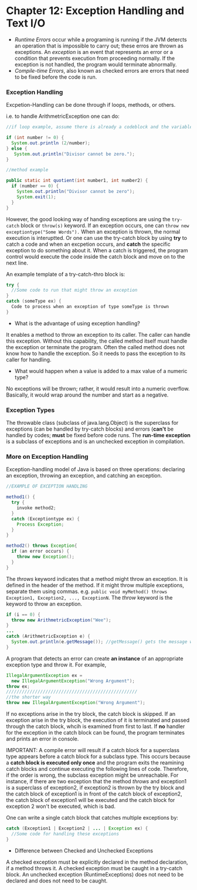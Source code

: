 # Chapter 12: Exception Handling and Text I/O 

- *Runtime Errors* occur while a programing is running if the JVM detercts an operation that is impossible to carry out; these erros are thrown as exceptions. An *exception* is an event that represents an error or a condition that prevents execution from proceeding normally. If the exception is not handled, the program would terminate abnormally.
- *Compile-time Errors*, also known as checked errors are errors that need to be fixed before the code is run. 

### Exception Handling
Excpetion-Handling can be done through if loops, methods, or others.

i.e. to handle ArithmetricException one can do: 

```java
//if loop example, assume there is already a codeblock and the variable number is defined already

if (int number != 0) {
  System.out.println (2/number); 
} else { 
   System.out.println("Divisor cannot be zero.");
}

//method example 

public static int quotient(int number1, int number2) {
  if (number == 0) {
    System.out.println("Divisor cannot be zero");
    System.exit(1);
  }
}
```

However, the good looking way of handing exceptions are using the `try-catch` block or `throw(s)` keyword. If an exception occurs, one can `throw new exceptiontype("Some Words").` When an exception is thrown, the normal execution is interuptted. Or one can use the try-catch block by using **try** to catch a code and when an excpetion occurs, and **catch** the specific exception to do something about it. When a catch is triggered, the program control would execute the code inside the catch block and move on to the next line. 

An example template of a try-catch-thro block is: 
```java
try {
  //Some code to run that might throw an exception 
}
catch (someType ex) { 
  Code to process when an exception of type someType is thrown 
}
```
- What is the advantage of using exception handling? 

 It enables a method to throw an exception to its caller. The caller can handle this exception. Without this capability, the called method itself must handle the exception or terminate the program. Often the called method does not know how to handle the exception. So it needs to pass the exception to its caller for handling.
 
 - What would happen when a value is added to a max value of a numeric type?
 
 No exceptions will be thrown; rather, it would result into a numeric overflow. Basically, it would wrap around the number and start as a negative. 
 
 
### Exception Types 

The throwable class (subclass of java.lang.Object) is the superclass for exceptions (can be handled by try-catch blocks) and errors (**can't** be handled by codes; **must** be fixed before code runs. The **run-time exception** is a subclass of exceptions and is an unchecked exception in compilation. 

### More on Exception Handling 

Exception-handling model of Java is based on three operations: declaring an exception, throwing an exception, and catching an exception. 

```java 
//EXAMPLE OF EXCEPTION HANDLING 

method1() {
  try {
    invoke method2; 
  }
  catch (Exceptiontype ex) {
    Process Exception; 
  }
}

method2() throws Exception{ 
  if (an error occurs) { 
    throw new Exception();
  }
}
```

The *throws* keyword indicates that a method might throw an exception. It is defined in the header of the method. If it might throw multiple exceptions, separate them using commas. e.g. `public void myMethod() throws Exception1, Exception2, ..., ExceptionN`. The *throw* keyword is the keyword to throw an exception. 
```java
if (i == 0) { 
  throw new ArithmetricException("Wee"); 
}
...
catch (ArithmetricException e) {
  System.out.println(e.getMessage()); //getMessage() gets the message written in the parameters of the thrown exception. 
}
```

A program that detects an error can create **an instance** of an appropriate exception type and throw it. 
For example, 

```java
IllegalArgumentException ex = 
  new IllegalArgumentException("Wrong Argument"); 
throw ex; 
//////////////////////////////////////////////////
//the shorter way 
throw new IllegalArgumentException("Wrong Argument");  
```
If no exceptions arise in the try block, the catch block is skipped. If an exception arise in the try block, the execution of it is terminated and passed through the catch block, whcih is examined from first to last. If **no** handler for the exception in the catch block can be found, the program terminates and prints an error in console. 

IMPORTANT: A compile error will result if a catch block for a superclass type appears before a catch block for a subclass type. This occurs because a **catch block is executed only once** and the program exits the reamining catch blocks and continue executing the following lines of code. Therefore, if the order is wrong, the subclass exception might be unreachable. For instance, if there are two exception that the method *throws* and exception1 is a superclass of exception2, if exception2 is thrown by the try block and the catch block of exception1 is in front of the catch block of exception2, the catch block of exception1 will be executed and the catch block for exception 2 won't be executed, which is bad. 

One can write a single catch block that catches multiple exceptions by: 
```java
catch (Exception1 | Exception2 | ... | Exception ex) { 
  //Some code for handling these exceptions
}
```

- Difference between Checked and Unchecked Exceptions 

A checked exception must be explicitly declared in the method declaration, if a method throws it. A checked exception must be caught in a try-catch block. An unchecked exception (RuntimeExceptions) does not need to be declared and does not need to be caught.

